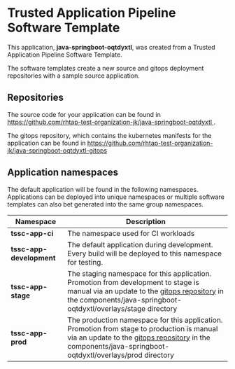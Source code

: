 # Trusted Application Pipeline Software Template

This application, **java-springboot-oqtdyxtl**, was created from a Trusted Application Pipeline Software Template.

The software templates create a new source and gitops deployment repositories with a sample source application. 

## Repositories

The source code for your application can be found in [https://github.com/rhtap-test-organization-jk/java-springboot-oqtdyxtl ](https://github.com/rhtap-test-organization-jk/java-springboot-oqtdyxtl ).
 
The gitops repository, which contains the kubernetes manifests for the application can be found in 
[https://github.com/rhtap-test-organization-jk/java-springboot-oqtdyxtl-gitops ](https://github.com/rhtap-test-organization-jk/java-springboot-oqtdyxtl-gitops ) 

## Application namespaces 

The default application will be found in the following namespaces. Applications can be deployed into unique namespaces or multiple software templates can also bet generated into the same group namespaces.  

|  Namespace   |  Description   |  
| -------- | -------- |
| **tssc-app-ci** | The namespace used for CI workloads |
| **tssc-app-development** | The default application during development. Every build will be deployed to this namespace for testing. |
| **tssc-app-stage** | The staging namespace for this application. Promotion from development to stage is manual via an update to the [gitops repository](https://github.com/rhtap-test-organization-jk/java-springboot-oqtdyxtl-gitops ) in the components/java-springboot-oqtdyxtl/overlays/stage directory |
| **tssc-app-prod** | The production namespace for this application. Promotion from stage to production is manual via an update to the [gitops repository](https://github.com/rhtap-test-organization-jk/java-springboot-oqtdyxtl-gitops ) in the components/java-springboot-oqtdyxtl/overlays/prod directory |
